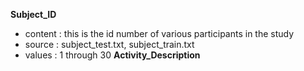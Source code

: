 **Subject_ID** 
* content : this is the id number of various participants in the study
* source  : subject_test.txt, subject_train.txt
* values  : 1 through 30
**Activity_Description**

